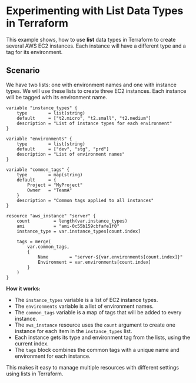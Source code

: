 # Experimenting with List Data Types in Terraform

This example shows, how to use **list** data types in Terraform to create several AWS EC2 instances. Each instance will have a different type and a tag for its environment.

## Scenario

We have two lists: one with environment names and one with instance types. We will use these lists to create three EC2 instances. Each instance will be tagged with its environment name.

```hcl
variable "instance_types" {
    type        = list(string)
    default     = ["t2.micro", "t2.small", "t2.medium"]
    description = "List of instance types for each environment"
}

variable "environments" {
    type        = list(string)
    default     = ["dev", "stg", "prd"]
    description = "List of environment names"
}

variable "common_tags" {
    type        = map(string)
    default     = {
        Project = "MyProject"
        Owner   = "TeamA"
    }
    description = "Common tags applied to all instances"
}

resource "aws_instance" "server" {
    count         = length(var.instance_types)
    ami           = "ami-0c55b159cbfafe1f0"
    instance_type = var.instance_types[count.index]

    tags = merge(
        var.common_tags,
        {
            Name        = "server-${var.environments[count.index]}"
            Environment = var.environments[count.index]
        }
    )
}
```

**How it works:**

- The `instance_types` variable is a list of EC2 instance types.
- The `environments` variable is a list of environment names.
- The `common_tags` variable is a map of tags that will be added to every instance.
- The `aws_instance` resource uses the `count` argument to create one instance for each item in the `instance_types` list.
- Each instance gets its type and environment tag from the lists, using the current index.
- The `tags` block combines the common tags with a unique name and environment for each instance.

This makes it easy to manage multiple resources with different settings using lists in Terraform.